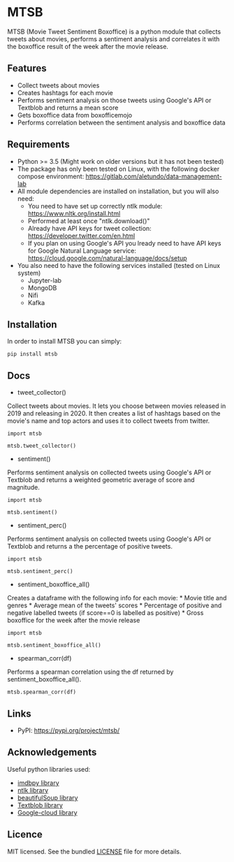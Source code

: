 # MTSB

MTSB (Movie Tweet Sentiment Boxoffice) is a python module that collects tweets about movies, performs a sentiment analysis and correlates it with the boxoffice result of the week after the movie release.

## Features

* Collect tweets about movies
* Creates hashtags for each movie
* Performs sentiment analysis on those tweets using Google's API or Textblob and returns a mean score
* Gets boxoffice data from boxofficemojo
* Performs correlation between the sentiment analysis and boxoffice data

## Requirements

* Python >= 3.5 (Might work on older versions but it has not been tested)
* The package has only been tested on Linux, with the following docker compose environment: https://gitlab.com/aletundo/data-management-lab
* All module dependencies are installed on installation, but you will also need:
    * You need to have set up correctly ntlk module: https://www.nltk.org/install.html
    * Performed at least once "ntlk.download()"
    * Already have API keys for tweet collection: https://developer.twitter.com/en.html
    * If you plan on using Google's API you lready need to have API keys for Google Natural Language service: https://cloud.google.com/natural-language/docs/setup
* You also need to have the following services installed (tested on Linux system)
    * Jupyter-lab
    * MongoDB
    * Nifi
    * Kafka
    
## Installation

In order to install MTSB you can simply:

```
pip install mtsb
```

## Docs

* tweet_collector()

Collect tweets about movies. It lets you choose between movies released in 2019 and releasing in 2020. It then creates a list of hashtags based on the movie's name and top actors and uses it to collect tweets from twitter.

```
import mtsb

mtsb.tweet_collector()
```

* sentiment()

Performs sentiment analysis on collected tweets using Google's API or Textblob and returns a weighted geometric average of score and magnitude.

```
import mtsb

mtsb.sentiment()
```

* sentiment_perc()

Performs sentiment analysis on collected tweets using Google's API or Textblob and returns a the percentage of positive tweets.

```
import mtsb

mtsb.sentiment_perc()
```

* sentiment_boxoffice_all()

Creates a dataframe with the following info for each movie:
    * Movie title and genres
    * Average mean of the tweets' scores
    * Percentage of positive and negative labelled tweets (if score==0 is labelled as positive)
    * Gross boxoffice for the week after the movie release

```
import mtsb

mtsb.sentiment_boxoffice_all()
```

* spearman_corr(df)

Performs a spearman correlation using the df returned by sentiment_boxoffice_all().

```
mtsb.spearman_corr(df)
```

## Links

* PyPI: https://pypi.org/project/mtsb/

## Acknowledgements

Useful python libraries used:
* [imdbpy library](https://github.com/alberanid/imdbpy/ "imdbpy library title")
* [ntlk library](https://github.com/nltk/nltk "ntlk library title")
* [beautifulSoup library](https://pypi.org/project/beautifulsoup4/ "beautifulSoup library title")
* [Textblob library](https://github.com/sloria/TextBlob "Textblob library title")
* [Google-cloud library](https://github.com/googleapis/google-cloud-python "Google-cloud library title")

## Licence

MIT licensed. See the bundled [LICENSE](https://github.com/federicodeservi/mtsb-analyzer/blob/master/LICENSE "LICENSE title") file for more details. 
